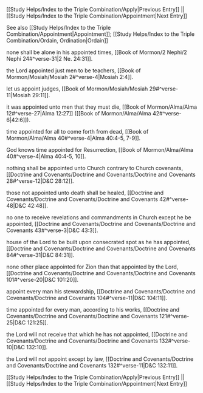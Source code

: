 [[Study Helps/Index to the Triple Combination/Apply|Previous Entry]]  ||  [[Study Helps/Index to the Triple Combination/Appointment|Next Entry]]

 See also [[Study Helps/Index to the Triple Combination/Appointment|Appointment]]; [[Study Helps/Index to the Triple Combination/Ordain, Ordination|Ordain]]

 none shall be alone in his appointed times, [[Book of Mormon/2 Nephi/2 Nephi 24#^verse-31|2 Ne. 24:31]].

 the Lord appointed just men to be teachers, [[Book of Mormon/Mosiah/Mosiah 2#^verse-4|Mosiah 2:4]].

 let us appoint judges, [[Book of Mormon/Mosiah/Mosiah 29#^verse-11|Mosiah 29:11]].

 it was appointed unto men that they must die, [[Book of Mormon/Alma/Alma 12#^verse-27|Alma 12:27]] ([[Book of Mormon/Alma/Alma 42#^verse-6|42:6]]).

 time appointed for all to come forth from dead, [[Book of Mormon/Alma/Alma 40#^verse-4|Alma 40:4-5, 7-9]].

 God knows time appointed for Resurrection, [[Book of Mormon/Alma/Alma 40#^verse-4|Alma 40:4-5, 10]].

 nothing shall be appointed unto Church contrary to Church covenants, [[Doctrine and Covenants/Doctrine and Covenants/Doctrine and Covenants 28#^verse-12|D&C 28:12]].

 those not appointed unto death shall be healed, [[Doctrine and Covenants/Doctrine and Covenants/Doctrine and Covenants 42#^verse-48|D&C 42:48]].

 no one to receive revelations and commandments in Church except he be appointed, [[Doctrine and Covenants/Doctrine and Covenants/Doctrine and Covenants 43#^verse-3|D&C 43:3]].

 house of the Lord to be built upon consecrated spot as he has appointed, [[Doctrine and Covenants/Doctrine and Covenants/Doctrine and Covenants 84#^verse-31|D&C 84:31]].

 none other place appointed for Zion than that appointed by the Lord, [[Doctrine and Covenants/Doctrine and Covenants/Doctrine and Covenants 101#^verse-20|D&C 101:20]].

 appoint every man his stewardship, [[Doctrine and Covenants/Doctrine and Covenants/Doctrine and Covenants 104#^verse-11|D&C 104:11]].

 time appointed for every man, according to his works, [[Doctrine and Covenants/Doctrine and Covenants/Doctrine and Covenants 121#^verse-25|D&C 121:25]].

 the Lord will not receive that which he has not appointed, [[Doctrine and Covenants/Doctrine and Covenants/Doctrine and Covenants 132#^verse-10|D&C 132:10]].

 the Lord will not appoint except by law, [[Doctrine and Covenants/Doctrine and Covenants/Doctrine and Covenants 132#^verse-11|D&C 132:11]].

[[Study Helps/Index to the Triple Combination/Apply|Previous Entry]]  ||  [[Study Helps/Index to the Triple Combination/Appointment|Next Entry]]